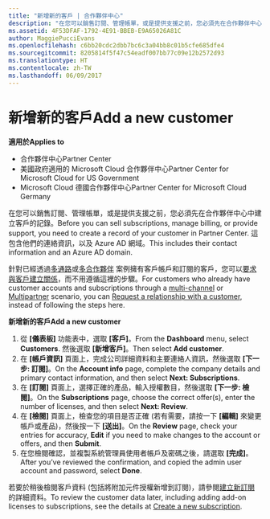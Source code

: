 ```yaml
---
title: "新增新的客戶 | 合作夥伴中心"
description: "在您可以銷售訂閱、管理帳單，或是提供支援之前，您必須先在合作夥伴中心中建立客戶的記錄。 這包含他們的連絡資訊，以及 Azure AD 網域。"
ms.assetid: 4F53DFAF-1792-4E91-BBEB-E9A65026A81C
author: MaggiePucciEvans
ms.openlocfilehash: c6bb20cdc2dbb7bc6c3a04bb8c01b5cfe685dfe4
ms.sourcegitcommit: 8205814f5f47c54eadf007bb77c09e12b2572d93
ms.translationtype: HT
ms.contentlocale: zh-TW
ms.lasthandoff: 06/09/2017
---
```

# <a name="add-a-new-customer"></a><span data-ttu-id="750f8-104">新增新的客戶</span><span class="sxs-lookup"><span data-stu-id="750f8-104">Add a new customer</span></span>

**<span data-ttu-id="750f8-105">適用於</span><span class="sxs-lookup"><span data-stu-id="750f8-105">Applies to</span></span>**

-  <span data-ttu-id="750f8-106">合作夥伴中心</span><span class="sxs-lookup"><span data-stu-id="750f8-106">Partner Center</span></span>
-  <span data-ttu-id="750f8-107">美國政府適用的 Microsoft Cloud 合作夥伴中心</span><span class="sxs-lookup"><span data-stu-id="750f8-107">Partner Center for Microsoft Cloud for US Government</span></span>
-  <span data-ttu-id="750f8-108">Microsoft Cloud 德國合作夥伴中心</span><span class="sxs-lookup"><span data-stu-id="750f8-108">Partner Center for Microsoft Cloud Germany</span></span>


<span data-ttu-id="750f8-109">在您可以銷售訂閱、管理帳單，或是提供支援之前，您必須先在合作夥伴中心中建立客戶的記錄。</span><span class="sxs-lookup"><span data-stu-id="750f8-109">Before you can sell subscriptions, manage billing, or provide support, you need to create a record of your customer in Partner Center.</span></span> <span data-ttu-id="750f8-110">這包含他們的連絡資訊，以及 Azure AD 網域。</span><span class="sxs-lookup"><span data-stu-id="750f8-110">This includes their contact information and an Azure AD domain.</span></span>

<span data-ttu-id="750f8-111">針對已經透過[多通路](multichannel.md)或[多合作夥伴](multipartner.md) 案例擁有客戶帳戶和訂閱的客戶，您可以[要求與客戶建立關係](request-a-relationship-with-a-customer.md)，而不用遵循這裡的步驟。</span><span class="sxs-lookup"><span data-stu-id="750f8-111">For customers who already have customer accounts and subscriptions through a [multi-channel](multichannel.md) or [Multipartner](multipartner.md) scenario, you can [Request a relationship with a customer](request-a-relationship-with-a-customer.md), instead of following the steps here.</span></span>

**<span data-ttu-id="750f8-112">新增新的客戶</span><span class="sxs-lookup"><span data-stu-id="750f8-112">Add a new customer</span></span>**

1.  <span data-ttu-id="750f8-113">從 **\[儀表板\]** 功能表中，選取 **\[客戶\]**。</span><span class="sxs-lookup"><span data-stu-id="750f8-113">From the **Dashboard** menu, select **Customers**.</span></span> <span data-ttu-id="750f8-114">然後選取 **\[新增客戶\]**。</span><span class="sxs-lookup"><span data-stu-id="750f8-114">Then select **Add customer**.</span></span>
2.  <span data-ttu-id="750f8-115">在 **\[帳戶資訊\]** 頁面上，完成公司詳細資料和主要連絡人資訊，然後選取 **\[下一步: 訂閱\]**。</span><span class="sxs-lookup"><span data-stu-id="750f8-115">On the **Account info** page, complete the company details and primary contact information, and then select **Next: Subscriptions**.</span></span>
3.  <span data-ttu-id="750f8-116">在 **\[訂閱\]** 頁面上，選擇正確的產品，輸入授權數目，然後選取 **\[下一步: 檢閱\]**。</span><span class="sxs-lookup"><span data-stu-id="750f8-116">On the **Subscriptions** page, choose the correct offer(s), enter the number of licenses, and then select **Next: Review**.</span></span>
4.  <span data-ttu-id="750f8-117">在 **\[檢閱\]** 頁面上，檢查您的項目是否正確 (若有需要，請按一下 **\[編輯\]** 來變更帳戶或產品)，然後按一下 **\[送出\]**。</span><span class="sxs-lookup"><span data-stu-id="750f8-117">On the **Review** page, check your entries for accuracy, **Edit** if you need to make changes to the account or offers, and then **Submit**.</span></span>
5.  <span data-ttu-id="750f8-118">在您檢閱確認，並複製系統管理員使用者帳戶及密碼之後，請選取 **\[完成\]**。</span><span class="sxs-lookup"><span data-stu-id="750f8-118">After you’ve reviewed the confirmation, and copied the admin user account and password, select **Done**.</span></span>

<span data-ttu-id="750f8-119">若要於稍後檢閱客戶資料 (包括將附加元件授權新增到訂閱)，請參閱[建立新訂閱](create-a-new-subscription.md)的詳細資料。</span><span class="sxs-lookup"><span data-stu-id="750f8-119">To review the customer data later, including adding add-on licenses to subscriptions, see the details at [Create a new subscription](create-a-new-subscription.md).</span></span>

 

 



